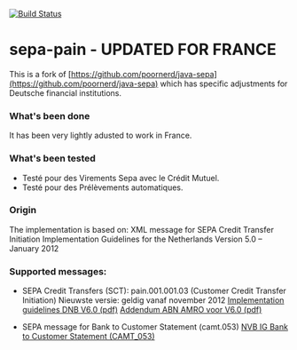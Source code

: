 [![Build Status](https://travis-ci.com/m4nu56/java-sepa.svg?branch=master)](https://travis-ci.com/m4nu56/java-sepa)

# sepa-pain - UPDATED FOR FRANCE

This is a fork of [https://github.com/poornerd/java-sepa](https://github.com/poornerd/java-sepa) which has specific adjustments for Deutsche financial institutions.

### What's been done
It has been very lightly adusted to work in France.

### What's been tested
* Testé pour des Virements Sepa avec le Crédit Mutuel. 
* Testé pour des Prélèvements automatiques. 


### Origin
The implementation is based on:
XML message for SEPA Credit Transfer Initiation Implementation Guidelines for the Netherlands
Version 5.0 – January 2012

### Supported messages:
* SEPA Credit Transfers (SCT): pain.001.001.03  (Customer Credit Transfer Initiation)
  Nieuwste versie: geldig vanaf november 2012
  [Implementation guidelines DNB V6.0 (pdf)](http://www.abnamro.nl/nl/images/Generiek/PDFs/020_Zakelijk/01_Betalingsverkeer/Betaalvereniging_IG_SEPA_Credit_Transfer_6-0.pdf)
  [Addendum ABN AMRO voor V6.0 (pdf)](http://www.abnamro.nl/nl/images/Generiek/PDFs/020_Zakelijk/01_Betalingsverkeer/Addendum_on_the_XML_Message_for_SEPA_Credit_Transfer_Initiation_version_6-0.pdf)

* SEPA message for Bank to Customer Statement (camt.053)
  [NVB IG Bank to Customer Statement (CAMT_053)](http://www.abnamro.nl/nl/images/Generiek/PDFs/020_Zakelijk/01_Betalingsverkeer/NVB_IG_Bank_to_Customer_Statement_\(CAMT_053\)_v0_99_final.pdf)

